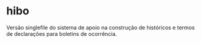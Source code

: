 # hibo
Versão singlefile do sistema de apoio na construção de históricos e termos de declarações para boletins de ocorrência.
